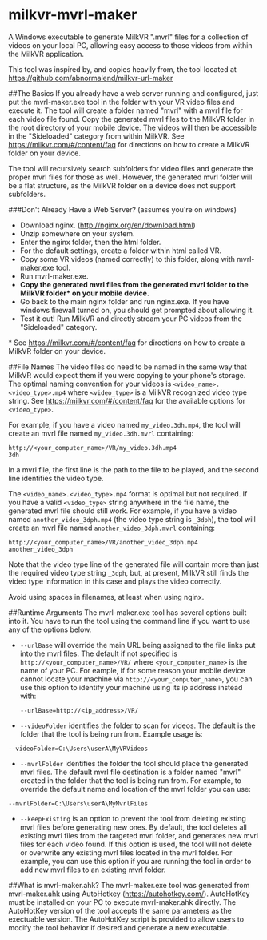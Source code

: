 # milkvr-mvrl-maker
A Windows executable to generate MilkVR ".mvrl" files for a collection of videos on your local PC, allowing easy access to those videos from within the MilkVR application.

This tool was inspired by, and copies heavily from, the tool located at https://github.com/abnormalend/milkvr-url-maker

##The Basics
If you already have a web server running and configured, just put the mvrl-maker.exe tool in the folder with your VR video files and execute it. The tool will create a folder named "mvrl" with a mvrl file for each video file found.  Copy the generated mvrl files to the MilkVR folder in the root directory of your mobile device. The videos will then be accessible in the "Sideloaded" category from within MilkVR. See https://milkvr.com/#/content/faq for directions on how to create a MilkVR folder on your device. 

The tool will recursively search subfolders for video files and generate the proper mvrl files for those as well. However, the generated mvrl folder will be a flat structure, as the MilkVR folder on a device does not support subfolders. 

###Don't Already Have a Web Server?  (assumes you're on windows)
 - Download nginx. (http://nginx.org/en/download.html)
 - Unzip somewhere on your system.
 - Enter the nginx folder, then the html folder.
 - For the default settings, create a folder within html called VR.
 - Copy some VR videos (named correctly) to this folder, along with mvrl-maker.exe tool.
 - Run mvrl-maker.exe.
 - **Copy the generated mvrl files from the generated mvrl folder to the MilkVR folder\* on your mobile device.** 
 - Go back to the main nginx folder and run nginx.exe.  If you have windows firewall turned on, you should get prompted about allowing it.
 - Test it out! Run MilkVR and directly stream your PC videos from the "Sideloaded" category.

\* See https://milkvr.com/#/content/faq for directions on how to create a MilkVR folder on your device.

##File Names
The video files do need to be named in the same way that MilkVR would expect them if you were copying to your phone's storage. The optimal naming convention for your videos is `<video_name>.<video_type>.mp4` where `<video_type>` is a MilkVR recognized video type string. See https://milkvr.com/#/content/faq for the available options for `<video_type>`.

For example, if you have a video named `my_video.3dh.mp4`, the tool will create an mvrl file named `my_video.3dh.mvrl` containing:

    http://<your_computer_name>/VR/my_video.3dh.mp4
    3dh

In a mvrl file, the first line is the path to the file to be played, and the second line identifies the video type. 
    
The `<video_name>.<video_type>.mp4` format is optimal but not required. If you have a valid `<video_type>` string anywhere in the file name, the generated mvrl file should still work. For example, if you have a video named `another_video_3dph.mp4` (the video type string is `_3dph`), the tool will create an mvrl file named `another_video_3dph.mvrl` containing:

    http://<your_computer_name>/VR/another_video_3dph.mp4
    another_video_3dph

Note that the video type line of the generated file will contain more than just the required video type string `_3dph`, but, at present, MilkVR still finds the video type information in this case and plays the video correctly. 

Avoid using spaces in filenames, at least when using nginx.

##Runtime Arguments
The mvrl-maker.exe tool has several options built into it. You have to run the tool using the command line if you want to use any of the options below.

 -  `--urlBase` will override the main URL being assigned to the file links put into the mvrl files.  The default if not specified is `http://<your_computer_name>/VR/` where `<your_computer_name>` is the name of your PC. For eample, if for some reason your mobile device cannot locate your machine via `http://<your_computer_name>`, you can use this option to identify your machine using its ip address instead with:

    `--urlBase=http://<ip_address>/VR/`

 -  `--videoFolder` identifies the folder to scan for videos. The default is the folder that the tool is being run from. Example usage is:
 
   `--videoFolder=C:\Users\userA\MyVRVideos`

 -  `--mvrlFolder` identifies the folder the tool should place the generated mvrl files.  The default mvrl file destination is a folder named "mvrl" created in the folder that the tool is being run from. For example, to override the default name and location of the mvrl folder you can use:

   `--mvrlFolder=C:\Users\userA\MyMvrlFiles`
   
 -  `--keepExisting` is an option to prevent the tool from deleting existing mvrl files before generating new ones. By default, the tool deletes all existing mvrl files from the targeted mvrl folder, and generates new mvrl files for each video found. If this option is used, the tool will not delete or overwrite any existing mvrl files located in the mvrl folder. For example, you can use this option if you are running the tool in order to add new mvrl files to an existing mvrl folder. 

##What is mvrl-maker.ahk?
The mvrl-maker.exe tool was generated from mvrl-maker.ahk using AutoHotkey (https://autohotkey.com/). AutoHotKey must be installed on your PC to execute mvrl-maker.ahk directly. The AutoHotKey version of the tool accepts the same parameters as the exectuable version. The AutoHotKey script is provided to allow users to modify the tool behavior if desired and generate a new executable.  
